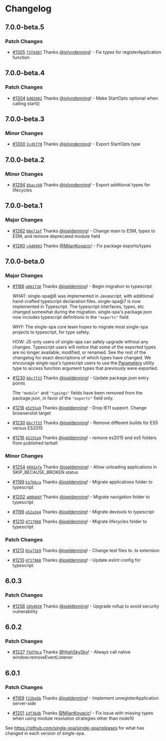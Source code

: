 # Changelog

## 7.0.0-beta.5

### Patch Changes

- [#1305](https://github.com/single-spa/single-spa/pull/1305) [`73fdd87`](https://github.com/single-spa/single-spa/commit/73fdd878432b3144eb77ba2c12becc3799812e9f) Thanks [@jolyndenning](https://github.com/jolyndenning)! - Fix types for registerApplication function

## 7.0.0-beta.4

### Patch Changes

- [#1304](https://github.com/single-spa/single-spa/pull/1304) [`6d02602`](https://github.com/single-spa/single-spa/commit/6d026022a2ca471ee06038b17e2dcfeb425baf02) Thanks [@jolyndenning](https://github.com/jolyndenning)! - Make StartOpts optional when calling start()

## 7.0.0-beta.3

### Minor Changes

- [#1300](https://github.com/single-spa/single-spa/pull/1300) [`2c45f70`](https://github.com/single-spa/single-spa/commit/2c45f707e2b546ef2bdd3c0d6039f6a7c9ff423c) Thanks [@jolyndenning](https://github.com/jolyndenning)! - Export StartOpts type

## 7.0.0-beta.2

### Minor Changes

- [#1294](https://github.com/single-spa/single-spa/pull/1294) [`bbacc60`](https://github.com/single-spa/single-spa/commit/bbacc601192b0db85c96477696880e733ff6776c) Thanks [@jolyndenning](https://github.com/jolyndenning)! - Export additional types for lifecycles

## 7.0.0-beta.1

### Major Changes

- [#1262](https://github.com/single-spa/single-spa/pull/1262) [`08e71ef`](https://github.com/single-spa/single-spa/commit/08e71efd3fd43d4601875da498fca6f2a1769473) Thanks [@joeldenning](https://github.com/joeldenning)! - Change main to ESM, types to ESM, and remove deprecated module field

- [#1260](https://github.com/single-spa/single-spa/pull/1260) [`c4d0993`](https://github.com/single-spa/single-spa/commit/c4d099375078740af4ea3f96688f492b38cee969) Thanks [@MilanKovacic](https://github.com/MilanKovacic)! - Fix package exports/types

## 7.0.0-beta.0

### Major Changes

- [#1186](https://github.com/single-spa/single-spa/pull/1186) [`a061710`](https://github.com/single-spa/single-spa/commit/a061710d54228c03dab6a61be644ea2d2786b49e) Thanks [@joeldenning](https://github.com/joeldenning)! - Begin migration to typescript

  WHAT: single-spa@6 was implemented in Javascript, with additional hand-crafted typescript declaration files. single-spa@7 is now implemented in Typescript. The typescript interfaces, types, etc changed somewhat during the migration. single-spa's package.json now includes typescript definitions in the `"exports"` field.

  WHY: The single-spa core team hopes to migrate most single-spa projects to typescript, for type safety.

  HOW: JS-only users of single-spa can safely upgrade without any changes. Typescript users will notice that some of the exported types are no longer available, modified, or renamed. See the rest of the changelog for exact descriptions of which types have changed. We encourage single-spa's typescript users to use the [Parameters](https://www.typescriptlang.org/docs/handbook/utility-types.html#parameterstype) utility type to access function argument types that previously were exported.

- [#1230](https://github.com/single-spa/single-spa/pull/1230) [`66c7f33`](https://github.com/single-spa/single-spa/commit/66c7f3376559ada5eede826c479fe08c221b955d) Thanks [@joeldenning](https://github.com/joeldenning)! - Update package.json entry points

  The `"module"` and `"typings"` fields have been removed from the package.json, in favor of the `"exports"` field only.

- [#1216](https://github.com/single-spa/single-spa/pull/1216) [`45255a9`](https://github.com/single-spa/single-spa/commit/45255a967b1f65e3f8c283b8e5cc7db31ca81948) Thanks [@joeldenning](https://github.com/joeldenning)! - Drop IE11 support. Change browserslist target

- [#1230](https://github.com/single-spa/single-spa/pull/1230) [`66c7f33`](https://github.com/single-spa/single-spa/commit/66c7f3376559ada5eede826c479fe08c221b955d) Thanks [@joeldenning](https://github.com/joeldenning)! - Remove different builds for ES5 versus ES2015

- [#1216](https://github.com/single-spa/single-spa/pull/1216) [`45255a9`](https://github.com/single-spa/single-spa/commit/45255a967b1f65e3f8c283b8e5cc7db31ca81948) Thanks [@joeldenning](https://github.com/joeldenning)! - remove es2015 and es5 folders from published tarball

### Minor Changes

- [#1254](https://github.com/single-spa/single-spa/pull/1254) [`4992efe`](https://github.com/single-spa/single-spa/commit/4992efe339739c44f6516e354de28a9fe54b1857) Thanks [@joeldenning](https://github.com/joeldenning)! - Allow unloading applications in SKIP_BECAUSE_BROKEN status

- [#1199](https://github.com/single-spa/single-spa/pull/1199) [`b1fbbca`](https://github.com/single-spa/single-spa/commit/b1fbbcab86bb05e5af63aa58ee885bf849031974) Thanks [@joeldenning](https://github.com/joeldenning)! - Migrate applications folder to typescript

- [#1202](https://github.com/single-spa/single-spa/pull/1202) [`a00b0df`](https://github.com/single-spa/single-spa/commit/a00b0df81b9b35b09d0b153c05f461cf83b54581) Thanks [@joeldenning](https://github.com/joeldenning)! - Migrate navigation folder to typescript

- [#1196](https://github.com/single-spa/single-spa/pull/1196) [`a52a3e4`](https://github.com/single-spa/single-spa/commit/a52a3e41314011aeb6a933790555ee6537a4e530) Thanks [@joeldenning](https://github.com/joeldenning)! - Migrate devtools to typescript

- [#1210](https://github.com/single-spa/single-spa/pull/1210) [`d717968`](https://github.com/single-spa/single-spa/commit/d71796847e55bd71743dd75e75caf3927b39c8b1) Thanks [@joeldenning](https://github.com/joeldenning)! - Migrate lifecycles folder to typescript

### Patch Changes

- [#1213](https://github.com/single-spa/single-spa/pull/1213) [`65a71b9`](https://github.com/single-spa/single-spa/commit/65a71b9062c6ecb438c2af97af5d11ebc88089a4) Thanks [@joeldenning](https://github.com/joeldenning)! - Change test files to .ts extension

- [#1210](https://github.com/single-spa/single-spa/pull/1210) [`d717968`](https://github.com/single-spa/single-spa/commit/d71796847e55bd71743dd75e75caf3927b39c8b1) Thanks [@joeldenning](https://github.com/joeldenning)! - Update eslint config for typescript

## 6.0.3

### Patch Changes

- [#1256](https://github.com/single-spa/single-spa/pull/1256) [`205d020`](https://github.com/single-spa/single-spa/commit/205d02018c10887efd01826cd6e54884d81c152f) Thanks [@joeldenning](https://github.com/joeldenning)! - Upgrade rollup to avoid security vulnerability

## 6.0.2

### Patch Changes

- [#1227](https://github.com/single-spa/single-spa/pull/1227) [`f5df9ca`](https://github.com/single-spa/single-spa/commit/f5df9ca1e58c389d2c24dd1b84a92bbc3ece3c11) Thanks [@HighSkySky](https://github.com/HighSkySky)! - Always call native window.removeEventListener

## 6.0.1

### Patch Changes

- [#1169](https://github.com/single-spa/single-spa/pull/1169) [`f22be6b`](https://github.com/single-spa/single-spa/commit/f22be6b8d34a1596b58f0701e353d869d11d4e17) Thanks [@joeldenning](https://github.com/joeldenning)! - Implement unregisterApplication server-side

- [#1201](https://github.com/single-spa/single-spa/pull/1201) [`1df36db`](https://github.com/single-spa/single-spa/commit/1df36db508d58a27669cf8920f6c483646762a2b) Thanks [@MilanKovacic](https://github.com/MilanKovacic)! - Fix issue with missing types when using module resolution strategies other than node10

See https://github.com/single-spa/single-spa/releases for what has changed in each version of single-spa.
